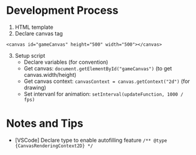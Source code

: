 # Development Process
1. HTML template
2. Declare canvas tag 
```
<canvas id="gameCanvas" height="500" width="500"></canvas>
```
3. Setup script
   - Declare variables (for convention)
   - Get canvas: ```document.getElementById("gameCanvas")``` (to get canvas.width/height)
   - Get canvas context: ```canvasContext = canvas.getContext("2d")``` (for drawing)
   - Set intervanl for animation: ```setInterval(updateFunction, 1000 / fps)```

# Notes and Tips
- [VSCode] Declare type to enable autofilling feature ```/** @type {CanvasRenderingContext2D} */```











